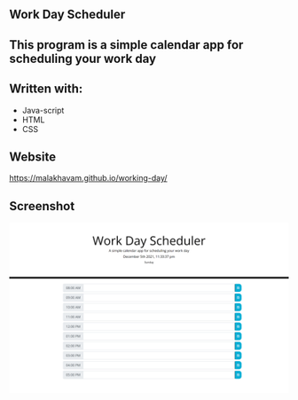 ## Work Day Scheduler 

## This program is a simple calendar app for scheduling your work day 

## Written with:

* Java-script
* HTML
* CSS

## Website

https://malakhavam.github.io/working-day/

## Screenshot

![Mockup-image](develop/images/malakhavam.github.io_working-day_.png)

